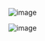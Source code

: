![image](https://github.com/user-attachments/assets/24c40d89-6e0a-45a7-8049-de0fa699764d)

![image](https://github.com/user-attachments/assets/eef8ae35-91de-47d0-b14c-fe83f8657dfa)
